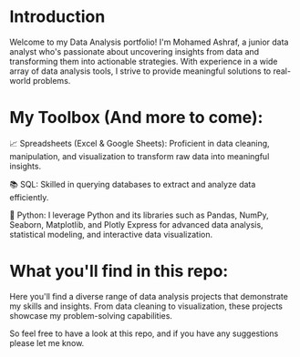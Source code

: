 # Introduction

Welcome to my Data Analysis portfolio! I'm Mohamed Ashraf, a junior data analyst who's passionate about uncovering insights from data and transforming them into actionable strategies. With experience in a wide array of data analysis tools, I strive to provide meaningful solutions to real-world problems.

# My Toolbox (And more to come): 

📈 Spreadsheets (Excel & Google Sheets): Proficient in data cleaning, manipulation, and visualization to transform raw data into meaningful insights.

📚 SQL: Skilled in querying databases to extract and analyze data efficiently.

🐍 Python: I leverage Python and its libraries such as Pandas, NumPy, Seaborn, Matplotlib, and Plotly Express for advanced data analysis, statistical modeling, and interactive data visualization.

# What you'll find in this repo: 

Here you'll find a diverse range of data analysis projects that demonstrate my skills and insights. From data cleaning to visualization, these projects showcase my problem-solving capabilities.

So feel free to have a look at this repo, and if you have any suggestions please let me know. 
